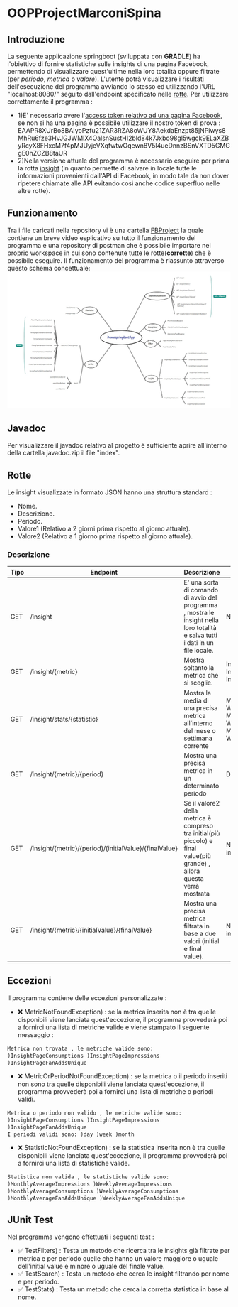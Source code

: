 # OOPProjectMarconiSpina
## Introduzione
La seguente applicazione springboot (sviluppata con **GRADLE**) ha l'obiettivo di fornire statistiche sulle insights di una pagina Facebook, permettendo di visualizzare quest'ultime nella loro totalità oppure filtrate (per *periodo*, *metrica* o *valore*).
L'utente potrà visualizzare i risultati dell'esecuzione del programma avviando lo stesso ed utilizzando l'URL "localhost:8080/" seguito dall'endpoint specificato nelle [rotte](#rotte).
Per utilizzare correttamente il programma :
* 1)E' necessario avere l'[access token relativo ad una pagina Facebook](https://developers.facebook.com/docs/pages/access-tokens/), se non si ha una pagina è possibile utilizzare il nostro token di prova : EAAPR8XUrBo8BAIyoPzfu21ZAR3RZA8oWUY8AekdaEnzpt85jNPiwys8MhRu6fze3HvJGJWMlX4OalsnSustHI2bld84k7Jxbo98gl5wgck9ELaXZByRcyX8FHxcM7f4pMJUyjeVXqfwtwOqewn8V5l4ueDnnzBSnVXTD5GMGgE0hZCZB8taUR
* 2)Nella versione attuale del programma è necessario eseguire per prima la rotta [insight](#insight) (in quanto permette di salvare in locale tutte le informazioni provenienti dall'API di Facebook, in modo tale da non dover ripetere chiamate alle API evitando così anche codice superfluo nelle altre rotte).

## Funzionamento
Tra i file caricati nella repository vi è una cartella [FBProject](FBProject) la quale contiene un breve video esplicativo su tutto il funzionamento del programma e una repository di postman che è possibile importare nel proprio workspace in cui sono contenute tutte le rotte(**corrette**) che è possibile eseguire.
Il funzionamento del programma è riassunto attraverso questo schema concettuale:
![alt text](SchemaConcettuale.jpeg)

## Javadoc
Per visualizzare il javadoc relativo al progetto è sufficiente aprire all'interno della cartella javadoc.zip il file "index". 

<a name="rotte"></a>
## Rotte
Le insight visualizzate in formato JSON hanno una struttura standard :
* Nome.
* Descrizione.
* Periodo.
* Valore1 (Relativo a 2 giorni prima rispetto al giorno attuale).
* Valore2 (Relativo a 1 giorno prima rispetto al giorno attuale).

<a name="insight"></a>
### Descrizione
Tipo | Endpoint | Descrizione | Parametri
---- | ---- | ---- | ----
GET | /insight | E' una sorta di comando di avvio del programma , mostra le insight nella loro totalità e salva tutti i dati in un file locale. | Nessuno
GET | /insight/{metric} |  Mostra soltanto la metrica che si sceglie. | InsightPageConsumptions ; InsightPageImpressions ; InsightPageFanAddsUnique ;
GET | /insight/stats/{statistic} | Mostra la media di una precisa metrica all'interno del mese o settimana corrente | MonthlyAverageImpressions, WeeklyAverageImpressions ; MonthlyAverageConsumptions, WeeklyAverageConsumptions ; MonthlyAverageFanAddsUnique, WeeklyAverageFanAddsUnique;
GET | /insight/{metric}/{period} | Mostra una precisa metrica in un determinato periodo | Day ; Week ; Month;
GET | /insight/{metric}/{period}/{initialValue}/{finalValue} | Se il valore2 della metrica è compreso tra initial(più piccolo) e final value(più grande) , allora questa verrà mostrata | N.B. initial e final value sono due interi.
GET | /insight/{metric}/{initialValue}/{finalValue} | Mostra una precisa metrica filtrata in base a due valori (initial e final value). | N.B. initial e final value sono due interi.

## Eccezioni 
Il programma contiene delle eccezioni personalizzate :
* ❌ MetricNotFoundException) : se la metrica inserita non è tra quelle disponibili viene lanciata quest'eccezione, il programma provvederà poi a fornirci una lista di metriche valide e viene stampato il seguente messaggio :  
``` 
Metrica non trovata , le metriche valide sono: )InsightPageConsumptions )InsightPageImpressions )InsightPageFanAddsUnique 
```
* ❌ MetricOrPeriodNotFoundException) : se la metrica o il periodo inseriti non sono tra quelle disponibili viene lanciata quest'eccezione, il programma provvederà poi a fornirci una lista di metriche o periodi validi.
``` 
Metrica o periodo non valido , le metriche valide sono: )InsightPageConsumptions )InsightPageImpressions )InsightPageFanAddsUnique 
I periodi validi sono: )day )week )month
```
* ❌ StatisticNotFoundException) : se la statistica inserita non è tra quelle disponibili viene lanciata quest'eccezione, il programma provvederà poi a fornirci una lista di statistiche valide.
``` 
Statistica non valida , le statistiche valide sono: )MonthlyAverageImpressions )WeeklyAverageImpressions )MonthlyAverageConsumptions )WeeklyAverageConsumptions )MonthlyAverageFanAddsUnique )WeeklyAverageFanAddsUnique
```

## JUnit Test
Nel programma vengono effettuati i seguenti test : 
* ✅ TestFilters) : Testa un metodo che ricerca tra le insights già filtrate per metrica e per periodo quelle che hanno un valore maggiore o uguale dell'initial value e minore o uguale del finale value.  
* ✅ TestSearch) : Testa un metodo che cerca le insight filtrando per nome e per periodo.
* ✅ TestStats) : Testa un metodo che cerca la corretta statistica in base al nome.
